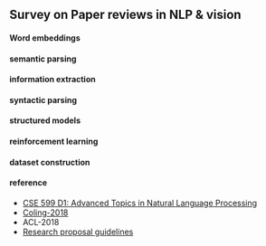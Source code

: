 ## Survey on Paper reviews in NLP & vision

#### Word embeddings

#### semantic parsing

#### information extraction

#### syntactic parsing

#### structured models

#### reinforcement learning 

#### dataset construction

#### reference 
* [CSE 599 D1: Advanced Topics in Natural Language Processing](https://wammar.github.io/2018sp_uw_cse_599/)
* [Coling-2018](https://aclanthology.coli.uni-saarland.de/events/coling-2018)
* ACL-2018
* [Research proposal guidelines](https://lo.unisa.edu.au/mod/page/view.php?id=489313)
